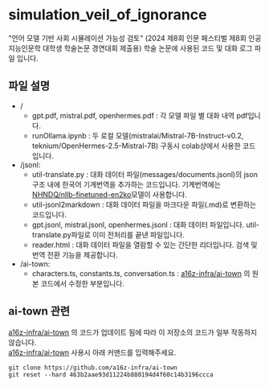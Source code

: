 # simulation_veil_of_ignorance

"언어 모델 기반 사회 시뮬레이션 가능성 검토" (2024 제8회 인문 페스티벌 제8회 인공지능인문학 대학생 학술논문 경연대회 제출용) 학술 논문에 사용된 코드 및 대화 로그 파일 입니다.

## 파일 설명
* /
    * gpt.pdf, mistral.pdf, openhermes.pdf : 각 모델 파일 별 대화 내역 pdf입니다.  
    * runOllama.ipynb : 두 로컬 모델(mistralai/Mistral-7B-Instruct-v0.2, teknium/OpenHermes-2.5-Mistral-7B) 구동시 colab상에서 사용한 코드입니다.  
* /jsonl:  
    * util-translate.py : 대화 데이터 파일(messages/documents.jsonl)의 json 구조 내에 한국어 기계번역을 추가하는 코드입니다. 기계번역에는 [NHNDQ/nllb-finetuned-en2ko](https://huggingface.co/NHNDQ/nllb-finetuned-en2ko)모델이 사용합니다.  
    * util-jsonl2markdown : 대화 데이터 파일을 마크다운 파일(.md)로 변환하는 코드입니다.  
    * gpt.jsonl, mistral.jsonl, openhermes.jsonl : 대화 데이터 파일입니다. util-translate.py파일로 이미 전처리를 끝낸 파일입니다.  
    * reader.html : 대화 데이터 파일을 열람할 수 있는 간단한 리더입니다. 검색 및 번역 전환 기능을 제공합니다.  
* /ai-town:  
    * characters.ts, constants.ts, conversation.ts : [a16z-infra/ai-town](https://github.com/a16z-infra/ai-town) 의 원본 코드에서 수정한 부분입니다. 

## ai-town 관련
[a16z-infra/ai-town](https://github.com/a16z-infra/ai-town) 의 코드가 업데이트 됨에 따라 이 저장소의 코드가 일부 작동하지 않습니다.  
[a16z-infra/ai-town](https://github.com/a16z-infra/ai-town) 사용시 아래 커맨드를 입력해주세요.  
```
git clone https://github.com/a16z-infra/ai-town
git reset --hard 463b2aae93d11224b880194d4f60c14b3196ccca
```